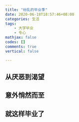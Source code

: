 ```yaml
---
title: "纷乱的毕业季"
date: 2020-06-18T18:57:46+08:00
categories: 生活
tags:
    - 大学毕业
    - 专心
mathjax: false
codes: []
comments: true
vertical: false

---
```




<!--more-->



## 从厌恶到渴望





## 意外悄然而至





## 就这样毕业了



